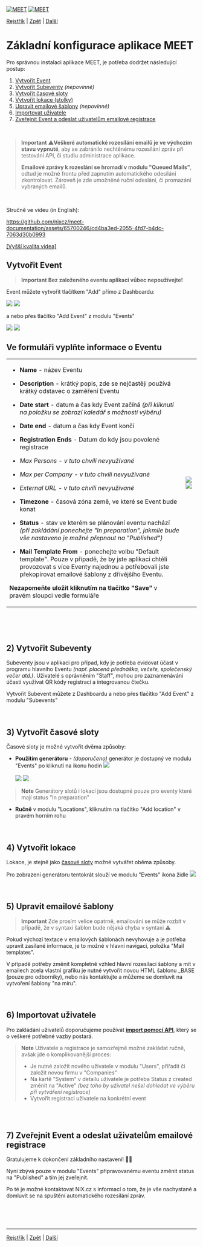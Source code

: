 [![MEET](../../_data/MEET_H_04.svg#gh-dark-mode-only "MEET")](../../README.md#gh-dark-mode-only)
[![MEET](../../_data/MEET_H_03.svg#gh-light-mode-only "MEET")](../../README.md#gh-light-mode-only)


[Rejstřík](../README.md) | [Zpět](0002.md) | [Další](0004.md)

# Základní konfigurace aplikace MEET

Pro správnou instalaci aplikace MEET, je potřeba dodržet následující postup:
1) [Vytvořit Event](#_1) 
2) [Vytvořit Subeventy](#_2) *(nepovinné)*
3) [Vytvořit časové sloty](#_3)
4) [Vytvořit lokace (stolky)](#_4)
5) [Upravit emailové šablony](#_5) *(nepovinné)*
6) [Importovat uživatele](#_6)
7) [Zveřejnit Event a odeslat uživatelům emailové registrace](#_7)
<br />

> **Important**
> ⚠️**Veškeré automatické rozesílání emailů je ve výchozím stavu vypnuté**, aby se zabránilo nechtěnému rozesílání zpráv při testování API, či studiu administrace aplikace. 
>
>**Emailové zprávy k rozeslání se hromadí v modulu "Queued Mails"**, odtud je možné frontu před zapnutím automatického odesílání zkontrolovat. Zároveň je zde umožněné ruční odeslání, či promazání vybraných emailů.

<br />

Stručně ve videu (in English):

https://github.com/nixcz/meet-documentation/assets/65700246/cd4ba3ed-2055-4fd7-b4dc-7063d30b0993 

[[Vyšší kvalita videa]](../../_data/basic.mp4)


## Vytvořit Event <a id='_1'></a>

> **Important**
> **Bez založeného eventu aplikaci vůbec nepoužívejte!**

Event můžete vytvořit tlačítkem "Add" přímo z Dashboardu:

![](../_data/screenshots/0002.png#gh-light-mode-only "")
![](../_data/screenshots/dark/0002.png#gh-dark-mode-only "")


a nebo přes tlačítko "Add Event" z modulu "Events"

![](../_data/screenshots/0003.png#gh-light-mode-only "")
![](../_data/screenshots/dark/0003.png#gh-dark-mode-only "")

## Ve formuláři vyplňte informace o Eventu

<table>
<tr>
<td>

- **Name** - název Eventu

- **Description** - krátký popis, zde se nejčastěji používá krátký odstavec o zaměření Eventu
- **Date start** - datum a čas kdy Event začíná *(při kliknutí na položku se zobrazí kaledář s možností výběru)*
- **Date end** - datum a čas kdy Event končí
- **Registration Ends** - Datum do kdy jsou povolené registrace
- *Max Persons - v tuto chvíli nevyužívané*
- *Max per Company - v tuto chvíli nevyužívané*
- *External URL - v tuto chvíli nevyužívané*
- **Timezone** - časová zóna země, ve které se Event bude konat
- **Status** - stav ve kterém se plánování eventu nachází *(při zakládání ponechejte "In preparation", jakmile bude vše nastaveno je možné přepnout na "Published")*
- **Mail Template From** - ponechejte volbu "Default template". Pouze v případě, že by jste aplikaci chtěli provozovat s více Eventy najednou a potřebovali jste překopírovat emailové šablony z dřívějšího Eventu.

**Nezapomeňte uložit kliknutím na tlačítko "Save"** v pravém sloupci vedle formuláře
</td>
<td>

![](../_data/screenshots/0004.png#gh-light-mode-only "")
![](../_data/screenshots/dark/0004.png#gh-dark-mode-only "")
</td>

</tr></table>
<br /><br /><br />

## 2) Vytvořit Subeventy  <a id='_2'></a>
Subeventy jsou v aplikaci pro případ, kdy je potřeba evidovat účast v programu hlavního Eventu 
*(např. placená přednáška, večeře, společenský večer atd.)*. Uživatelé s oprávněním "Staff", mohou pro zaznamenávání účasti  využívat QR kódy registrací a integrovanou čtečku.

Vytvořit Subevent můžete z Dashboardu a nebo přes tlačítko "Add Event" z modulu "Subevents"
<br /><br /><br />

## 3) Vytvořit časové sloty <a id='_3'></a>
Časové sloty je možné vytvořit dvěma způsoby:

- **Použitím generátoru** - *(doporučeno)*
generátor je dostupný ve modulu "Events" po kliknutí na ikonu hodin ![](../../_data/i-clock.svg)<br><br>
![](../_data/screenshots/0005.png#gh-light-mode-only "")
![](../_data/screenshots/dark/0005.png#gh-dark-mode-only "")

> **Note**
> Generátory slotů i lokací jsou dostupné pouze pro eventy které mají status "In preparation"


- **Ručně** v modulu "Locations", kliknutím na tlačítko "Add location" v pravém horním rohu
<br /><br /><br />

## 4) Vytvořit lokace  <a id='_4'></a>
Lokace, je stejně jako [časové sloty](#_3) možné vytvářet oběma způsoby. 

Pro zobrazení generátoru tentokrát slouží ve modulu "Events" ikona židle ![](../../_data/i-chair.svg)
<br /><br /><br />

## 5) Upravit emailové šablony <a id='_5'></a>
> **Important**
> Zde prosím velice opatrně, emailování se může rozbít v případě, že v syntaxi šablon bude nějaká chyba v syntaxi ⚠️

Pokud výchozí textace v emailových šablonách nevyhovuje a je potřeba upravit zasílané informace, je to možné v hlavní navigaci, položka "Mail templates".

V případě potřeby změnit kompletně vzhled hlavní rozesílací šablony a mít v emailech zcela vlastní grafiku je nutné vytvořit novou HTML šablonu _BASE (pouze pro odborníky), nebo nás kontaktujte a můžeme se domluvit na vytvoření šablony "na míru".
<br /><br /><br />

## 6) Importovat uživatele <a id='_6'></a>
Pro zakládání uživatelů doporučujeme používat **[import pomocí API](0004.md)**, který se o veškeré potřebné vazby postará.

> **Note**
>Uživatele a registrace je samozřejmě možné zakládat ručně, avšak jde o komplikovanější proces:
>- Je nutné založit nového uživatele v modulu "Users", přiřadit či založit novou firmu v "Companies"
>- Na kartě "System" v detailu uživatele je potřeba Status z created změnit na "Active" *(bez toho by  uživatel nešel dohledat ve výběru při vytváření registrace)*
>- Vytvořit registraci uživatele na konkrétní event

<br /><br />

## 7) Zveřejnit Event a odeslat uživatelům emailové registrace <a id='_7'></a>
Gratulujeme k dokončení základního nastavení! 🎉🥳 

Nyní zbývá pouze v modulu "Events" připravovanému eventu změnit status na "Published" a tím jej zveřejnit. 

Po té je možné kontaktovat NIX.cz s informací o tom, že je vše nachystané a domluvit se na spuštění automatického rozesílání zpráv.

<br /><br /><br />

---
[Rejstřík](../README.md) | [Zpět](0002.md) | [Další](0004.md)

